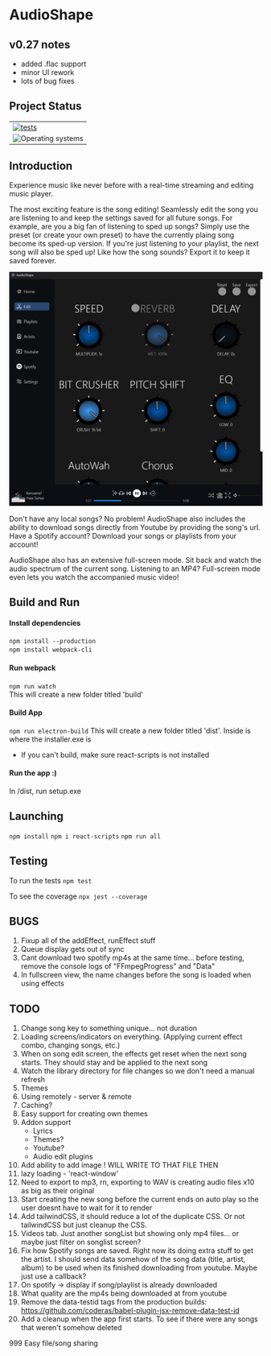 # AudioShape

## v0.27 notes

- added .flac support
- minor UI rework
- lots of bug fixes

## Project Status

<table class="no-border">
  <tr>
    <td><a href="https://github.com/JahsiasWhite/AudioShape/actions/workflows/tests.yml" alt="tests"><img src="https://github.com/JahsiasWhite/AudioShape/actions/workflows/tests.yml/badge.svg" alt="tests"/></a></td>
  </tr>
  <tr>
    <td><img src="https://img.shields.io/badge/OS-windows-blue?style=flat&labelColor=363D44" alt="Operating systems"/></td>
  </tr>
</table>

## Introduction

Experience music like never before with a real-time streaming and editing music player.

The most exciting feature is the song editing! Seamlessly edit the song you are listening to and keep the settings saved for all future songs. For example, are you a big fan of listening to sped up songs? Simply use the preset (or create your own preset) to have the currently plaing song become its sped-up version. If you're just listening to your playlist, the next song will also be sped up! Like how the song sounds? Export it to keep it saved forever.

<p align="center">
  <img src="images/edit-screen1.png" alt="main screen" width="650">
</p

Don't have any local songs? No problem! AudioShape also includes the ability to download songs directly from Youtube by providing the song's url.
<br>Have a Spotify account? Download your songs or playlists from your account!

AudioShape also has an extensive full-screen mode. Sit back and watch the audio spectrum of the current song. Listening to an MP4? Full-screen mode even lets you watch the accompanied music video!

## Build and Run

#### Install dependencies

`npm install --production`<br>
`npm install webpack-cli`<br>

#### Run webpack

`npm run watch` <br>
This will create a new folder titled 'build'

#### Build App

`npm run electron-build`
This will create a new folder titled 'dist'. Inside is where the installer.exe is

- If you can't build, make sure react-scripts is not installed

#### Run the app :)

In /dist, run setup.exe <br>

## Launching

`npm install`
`npm i react-scripts`
`npm run all`

## Testing

To run the tests
`npm test`

To see the coverage
`npx jest --coverage`

## BUGS

1. Fixup all of the addEffect, runEffect stuff
2. Queue display gets out of sync
3. Cant download two spotify mp4s at the same time... before testing, remove the console logs of "FFmpegProgress" and "Data"
4. In fullscreen view, the name changes before the song is loaded when using effects

## TODO

1. Change song key to something unique... not duration
2. Loading screens/indicators on everything. (Applying current effect combo, changing songs, etc.)
3. When on song edit screen, the effects get reset when the next song starts. They should stay and be applied to the next song
4. Watch the library directory for file changes so we don't need a manual refresh
5. Themes
6. Using remotely - server & remote
7. Caching?
8. Easy support for creating own themes
9. Addon support
   - Lyrics
   - Themes?
   - Youtube?
   - Audio edit plugins
10. Add ability to add image ! WILL WRITE TO THAT FILE THEN
11. lazy loading - 'react-window'
12. Need to export to mp3, rn, exporting to WAV is creating audio files x10 as big as their original
13. Start creating the new song before the current ends on auto play so the user doesnt have to wait for it to render
14. Add tailwindCSS, it should reduce a lot of the duplicate CSS. Or not tailwindCSS but just cleanup the CSS.
15. Videos tab. Just another songList but showing only mp4 files... or maybe just filter on songlist screen?
16. Fix how Spotify songs are saved. Right now its doing extra stuff to get the artist. I should send data somehow of the song data (title, artist, album) to be used when its finished downloading from youtube. Maybe just use a callback?
17. On spotify -> display if song/playlist is already downloaded
18. What quality are the mp4s being downloaded at from youtube
19. Remove the data-testid tags from the production builds: https://github.com/coderas/babel-plugin-jsx-remove-data-test-id
20. Add a cleanup when the app first starts. To see if there were any songs that weren't somehow deleted

999 Easy file/song sharing

